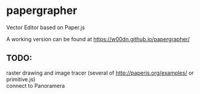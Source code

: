 # papergrapher
Vector Editor based on Paper.js

A working version can be found at https://w00dn.github.io/papergrapher/

## TODO:
raster drawing and image tracer (several of http://paperjs.org/examples/ or primitive.js)  
connect to Panoramera  
